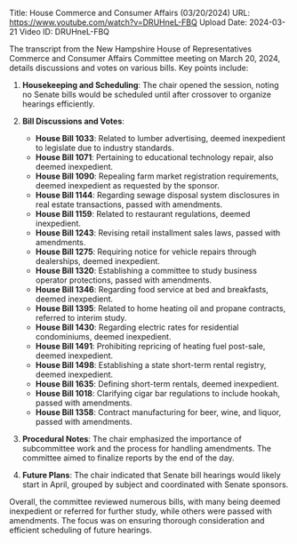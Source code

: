Title: House Commerce and Consumer Affairs (03/20/2024)
URL: https://www.youtube.com/watch?v=DRUHneL-FBQ
Upload Date: 2024-03-21
Video ID: DRUHneL-FBQ

The transcript from the New Hampshire House of Representatives Commerce and Consumer Affairs Committee meeting on March 20, 2024, details discussions and votes on various bills. Key points include:

1. **Housekeeping and Scheduling**: The chair opened the session, noting no Senate bills would be scheduled until after crossover to organize hearings efficiently.

2. **Bill Discussions and Votes**:
   - **House Bill 1033**: Related to lumber advertising, deemed inexpedient to legislate due to industry standards.
   - **House Bill 1071**: Pertaining to educational technology repair, also deemed inexpedient.
   - **House Bill 1090**: Repealing farm market registration requirements, deemed inexpedient as requested by the sponsor.
   - **House Bill 1144**: Regarding sewage disposal system disclosures in real estate transactions, passed with amendments.
   - **House Bill 1159**: Related to restaurant regulations, deemed inexpedient.
   - **House Bill 1243**: Revising retail installment sales laws, passed with amendments.
   - **House Bill 1275**: Requiring notice for vehicle repairs through dealerships, deemed inexpedient.
   - **House Bill 1320**: Establishing a committee to study business operator protections, passed with amendments.
   - **House Bill 1346**: Regarding food service at bed and breakfasts, deemed inexpedient.
   - **House Bill 1395**: Related to home heating oil and propane contracts, referred to interim study.
   - **House Bill 1430**: Regarding electric rates for residential condominiums, deemed inexpedient.
   - **House Bill 1491**: Prohibiting repricing of heating fuel post-sale, deemed inexpedient.
   - **House Bill 1498**: Establishing a state short-term rental registry, deemed inexpedient.
   - **House Bill 1635**: Defining short-term rentals, deemed inexpedient.
   - **House Bill 1018**: Clarifying cigar bar regulations to include hookah, passed with amendments.
   - **House Bill 1358**: Contract manufacturing for beer, wine, and liquor, passed with amendments.

3. **Procedural Notes**: The chair emphasized the importance of subcommittee work and the process for handling amendments. The committee aimed to finalize reports by the end of the day.

4. **Future Plans**: The chair indicated that Senate bill hearings would likely start in April, grouped by subject and coordinated with Senate sponsors.

Overall, the committee reviewed numerous bills, with many being deemed inexpedient or referred for further study, while others were passed with amendments. The focus was on ensuring thorough consideration and efficient scheduling of future hearings.